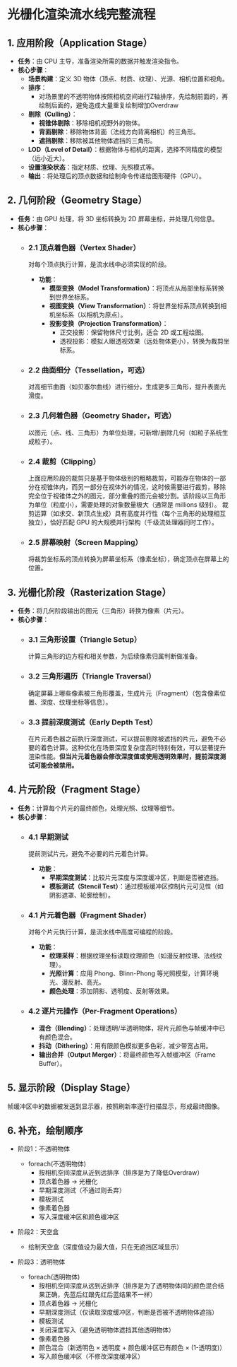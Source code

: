 # 光栅化渲染流水线完整流程

## 1. 应用阶段（Application Stage）
- **任务**：由 CPU 主导，准备渲染所需的数据并触发渲染指令。
- **核心步骤**：
  - **场景构建**：定义 3D 物体（顶点、材质、纹理）、光源、相机位置和视角。
  - **排序**：
    - 对场景里的不透明物体按照相机空间进行Z轴排序，先绘制前面的，再绘制后面的，避免造成大量重复绘制增加Overdraw
  - **剔除（Culling）**：
    - **视锥体剔除**：移除相机视野外的物体。
    - **背面剔除**：移除物体背面（法线方向背离相机）的三角形。
    - **遮挡剔除**：移除被其他物体遮挡的三角形。
  - **LOD（Level of Detail）**：根据物体与相机的距离，选择不同精度的模型（远小近大）。
  - **设置渲染状态**：指定材质、纹理、光照模式等。
  - **输出**：将处理后的顶点数据和绘制命令传递给图形硬件（GPU）。

## 2. 几何阶段（Geometry Stage）
- **任务**：由 GPU 处理，将 3D 坐标转换为 2D 屏幕坐标，并处理几何信息。
- **核心步骤**：
  - ### 2.1 顶点着色器（Vertex Shader）
    对每个顶点执行计算，是流水线中必须实现的阶段。
    - **功能**：
      - **模型变换（Model Transformation）**：将顶点从局部坐标系转换到世界坐标系。
      - **视图变换（View Transformation）**：将世界坐标系顶点转换到相机坐标系（以相机为原点）。
      - **投影变换（Projection Transformation）**：
        - 正交投影：保留物体尺寸比例，适合 2D 或工程绘图。
        - 透视投影：模拟人眼透视效果（远处物体更小），转换为裁剪坐标系。
  
  - ### 2.2 曲面细分（Tessellation，可选）
    对高细节曲面（如贝塞尔曲线）进行细分，生成更多三角形，提升表面光滑度。
  
  - ### 2.3 几何着色器（Geometry Shader，可选）
    以图元（点、线、三角形）为单位处理，可新增/删除几何（如粒子系统生成粒子）。
  
  - ### 2.4 裁剪（Clipping）
    上面应用阶段的裁剪只是基于物体级别的粗略裁剪，可能存在物体的一部分在视锥体内，而另一部分在视体外的情况，这时候需要进行裁剪，移除完全位于视锥体之外的图元，部分重叠的图元会被分割。该阶段以三角形为单位（粒度小），需要处理的对象数量极大（通常是 millions 级别）。
    裁剪运算（如求交、新顶点生成）具有高度并行性（每个三角形的处理相互独立），恰好匹配 GPU 的大规模并行架构（千级流处理器同时工作）。
  
  - ### 2.5 屏幕映射（Screen Mapping）
    将裁剪坐标系的顶点转换为屏幕坐标系（像素坐标），确定顶点在屏幕上的位置。

## 3. 光栅化阶段（Rasterization Stage）
- **任务**：将几何阶段输出的图元（三角形）转换为像素（片元）。
- **核心步骤**：
  - ### 3.1 三角形设置（Triangle Setup）
    计算三角形的边方程和相关参数，为后续像素归属判断做准备。
  
  - ### 3.2 三角形遍历（Triangle Traversal）
    确定屏幕上哪些像素被三角形覆盖，生成片元（Fragment）（包含像素位置、深度、纹理坐标等信息）。
  
  - ### 3.3 提前深度测试（Early Depth Test）
    在片元着色器之前执行深度测试，可以提前剔除被遮挡的片元，避免不必要的着色计算。这种优化在场景深度复杂度高时特别有效，可以显著提升渲染性能。**但当片元着色器会修改深度值或使用透明效果时，提前深度测试可能会被禁用。**

## 4. 片元阶段（Fragment Stage）
- **任务**：计算每个片元的最终颜色，处理光照、纹理等细节。
- **核心步骤**：
  - ### 4.1 早期测试
    提前测试片元，避免不必要的片元着色计算。
    - **功能**：
      - **早期深度测试**：比较片元深度与深度缓冲区，判断是否被遮挡。
      - **模板测试（Stencil Test）**：通过模板缓冲区控制片元可见性（如阴影遮罩、轮廓绘制）。

  - ### 4.1 片元着色器（Fragment Shader）
    对每个片元执行计算，是流水线中高度可编程的阶段。
    - **功能**：
      - **纹理采样**：根据纹理坐标读取纹理颜色（如漫反射纹理、法线纹理）。
      - **光照计算**：应用 Phong、Blinn-Phong 等光照模型，计算环境光、漫反射、高光。
      - **颜色处理**：添加阴影、透明度、反射等效果。
  
  - ### 4.2 逐片元操作（Per-Fragment Operations）
    - **混合（Blending）**：处理透明/半透明物体，将片元颜色与帧缓冲中已有颜色混合。
    - **抖动（Dithering）**：用有限颜色模拟更多色彩，减少带宽占用。
    - **输出合并（Output Merger）**：将最终颜色写入帧缓冲区（Frame Buffer）。

## 5. 显示阶段（Display Stage）
帧缓冲区中的数据被发送到显示器，按照刷新率逐行扫描显示，形成最终图像。

## 6. 补充，绘制顺序
- 阶段1：不透明物体
  - foreach(不透明物体)
      - 按相机空间深度从近到远排序（排序是为了降低Overdraw）
      - 顶点着色器 -> 光栅化
      - 早期深度测试（不通过则丢弃）
      - 模板测试
      - 像素着色器
      - 写入深度缓冲区和颜色缓冲区

- 阶段2：天空盒
    - 绘制天空盒（深度值设为最大值，只在无遮挡区域显示）

- 阶段3：透明物体
    - foreach(透明物体)
        - 按相机空间深度从远到近排序（排序是为了透明物体间的颜色混合结果正确，先蓝后红跟先红后蓝结果不一样）
        - 顶点着色器 -> 光栅化
        - 早期深度测试（仅读取深度缓冲区，判断是否被不透明物体遮挡）
        - 模板测试
        - 关闭深度写入（避免透明物体遮挡其他透明物体）
        - 像素着色器
        - 颜色混合（新透明色 × 透明度 + 颜色缓冲区已有颜色 × (1-透明度)）
        - 写入颜色缓冲区（不修改深度缓冲区）
